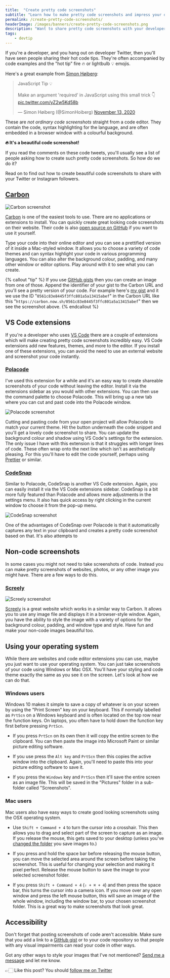 ```yaml
---
title:  "Create pretty code screenshots"
subtitle: "Learn how to make pretty code screenshots and impress your developer friends on Twitter!"
permalink: /create-pretty-code-screenshots/
headerImage: /images/banners/create-pretty-code-screenshots.png
description: "Want to share pretty code screenshots with your developer friends on Twitter? Read on to find out how."
tags:
    - devtip
---
```


If you're a developer, and you hang out on developer Twitter, then you'll have seen people sharing their hot code tips. They're often accompanied by code examples and the "hot tip" fire 🔥 or lightbulb 💡 emojis.

Here's a great example from [Simon Høiberg](https://twitter.com/SimonHoiberg):

<blockquote class="twitter-tweet"><p lang="en" dir="ltr">JavaScript Tip 💡<br><br>Make an argument &#39;required&#39; in JavaScript using this small trick 👇 <a href="https://t.co/yZ2w5Kd58b">pic.twitter.com/yZ2w5Kd58b</a></p>&mdash; Simon Høiberg (@SimonHoiberg) <a href="https://twitter.com/SimonHoiberg/status/1327314535540162565?ref_src=twsrc%5Etfw">November 13, 2020</a></blockquote> <script async src="https://platform.twitter.com/widgets.js" charset="utf-8"></script>

These are _not ordinary code screenshots_ straight from a code editor. They contain the code, syntax highlighting for the language, and are often embedded in a browser window with a colourful background.

**🔥 It's a beautiful code screenshot!**

If you read the comments on these code tweets, you'll usually see a list of people asking how to create such pretty code screenshots. So how do we do it?

Read on to find out how to create beautiful code screenshots to share with your Twitter or Instagram followers.

## [Carbon](https://carbon.now.sh)

![Carbon screenshot](/images/posts/carbon-screenshot.png)

[Carbon](https://carbon.now.sh/) is one of the easiest tools to use. There are no applications or extensions to install. You can quickly create great looking code screenshots on their website. Their code is also [open source on GitHub](https://github.com/carbon-app/carbon) if you want to use it yourself.

Type your code into their online editor and you can see a prettified version of it inside a Mac-styled window. It allows you to choose a variety of code themes and can syntax highlight your code in various programming languages. You can also alter the background colour, padding, and many other window or editor options. Play around with it to see what you can create.

{% callout "tip" %}
If you use [GitHub gists](https://docs.github.com/en/free-pro-team@latest/github/writing-on-github/creating-gists) then you can create an image from one of those. Append the identifier of your gist to the Carbon URL and you'll see a pretty version of your code. For example here's [my gist](https://gist.github.com/MarcL/0561c83e8445f3ffc801a5a13415abef) and it we use the ID "`0561c83e8445f3ffc801a5a13415abef`" in the Carbon URL like this "`https://carbon.now.sh/0561c83e8445f3ffc801a5a13415abef`" then we see the screenshot above.
{% endcallout %}


## VS Code extensions

If you're a developer who uses [VS Code](https://code.visualstudio.com/) there are a couple of extensions which will make creating pretty code screenshots incredibly easy. VS Code extensions add new features, themes, and more to the editor. If you install one of these extensions, you can avoid the need to use an external website and screenshot your code instantly.

### [Polacode](https://marketplace.visualstudio.com/items?itemName=pnp.polacode)

I've used this extension for a while and it's an easy way to create shareable screenshots of your code without leaving the editor. Install it via the extensions sidebar as you would with other extensions. You can then use the command palette to choose Polacode. This will bring up a new tab where you can cut and past code into the Polacode window.

![Polacode screenshot](/images/posts/polacode-screenshot.png)

Cutting and pasting code from your open project will allow Polacode to match your current theme. Hit the button underneath the code snippet and you'll get a lovely code screenshot to share. You can update the background colour and shadow using VS Code's settings for the extension. The only issue I have with this extension is that it struggles with longer lines of code. These often wrap onto the next line which isn't as aesthetically pleasing. For this you'll have to edit the code yourself, perhaps using [Prettier](https://prettier.io/) or similar.

### [CodeSnap](https://marketplace.visualstudio.com/items?itemName=adpyke.codesnap)

Similar to Polacode, CodeSnap is another VS Code extension. Again, you can easily install it via the VS Code extensions sidebar. CodeSnap is a bit more fully featured than Polacode and allows more adjustments in the settings menu. It also has quick access by right clicking in the current window to choose it from the pop-up menu.

![CodeSnap screenshot](/images/posts/codesnap-screenshot.png)

One of the advantages of CodeSnap over Polacode is that it automatically captures any text in your clipboard and creates a pretty code screenshot based on that. It's also attempts to

## Non-code screenshots

In some cases you might not need to take screenshots of code. Instead you can make pretty screenshots of websites, photos, or any other image you might have. There are a few ways to do this.

### [Screely](https://www.screely.com/)

![Screely screenshot](/images/posts/screely-screenshot.png)

[Screely](https://www.screely.com/) is a great website which works in a similar way to Carbon. It allows you to use any image file and displays it in a browser-style window. Again, you have the ability to style the image with a variety of options for the background colour, padding, and window type and style. Have fun and make your non-code images beautiful too.

## Using your operating system

While there are websites and code editor extensions you can use, maybe you just want to use your operating system. You can just take screenshots of your code using Windows or Mac OSX. You'll have your styling and code theme exactly the same as you see it on the screen. Let's look at how we can do that.

### Windows users

Windows 10 makes it simple to save a copy of whatever is on your screen by using the "Print Screen" key on your keyboard. This if normally labelled as `PrtScn` on a Windows keyboard and is often located on the top row near the function keys. On laptops, you often have to hold down the function key first before pressing `PrtScn`.

- If you press `PrtScn` on its own then it will copy the entire screen to the clipboard. You can then paste the image into Microsoft Paint or similar picture editing software.

- If you use press the `Alt key` and `PrtScn` then this copies the active window into the clipboard. Again, you'll need to paste this into your picture editing software to save it.

- If you press the `Windows` key and `PrtScn` then it'll save the entire screen as an image file. This will be saved in the "Pictures" folder in a sub-folder called "Screenshots".

### Mac users

Mac users also have easy ways to create good looking screenshots using the OSX operating system.

- Use `Shift + Command + 4` to turn the cursor into a crosshair. This then allows you to drag and select part of the screen to capture as an image. If you release the mouse, this gets saved to your desktop (unless you've [changed the folder](https://www.macworld.co.uk/how-to/change-where-mac-screenshots-saved-3682381/) you save images to.)

- If you press and hold the space bar before releasing the mouse button, you can move the selected area around the screen before taking the screenshot. This is useful for changing your selection and making it pixel perfect. Release the mouse button to save the image to your selected screenshot folder.

- If you press `Shift + Command + 4` (`⇧ + ⌘ + 4`) and then press the space bar, this turns the cursor into a camera icon. If you move over any open window and press the left mouse button, this will save an image of the whole window, including the window bar, to your chosen screenshot folder. This is a great way to make screenshots that look great.

## Accessibility

Don't forget that posting screenshots of code aren't accessible. Make sure that you add a link to a [GitHub gist](https://gist.github.com) or to your code repository so that people with any visual impairments can read your code in other ways.

Got any other ways to style your images that I've not mentioned? [Send me a message](./contact) and let me know.

👉🏻 Like this post? You should [follow me on Twitter]({{socialMedia.twitter.url}})
